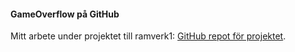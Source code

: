 #### GameOverflow på GitHub

Mitt arbete under projektet till ramverk1: [GitHub repot för projektet](https://github.com/pamo18/ramverk1-project).
